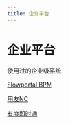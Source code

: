```yaml
---
title: 企业平台
---
```


# 企业平台

使用过的企业级系统.

[Flowportal BPM](./Flowportal%20BPM/)

[用友NC](./用友NC/)

[有度即时通](./有度即时通/)

